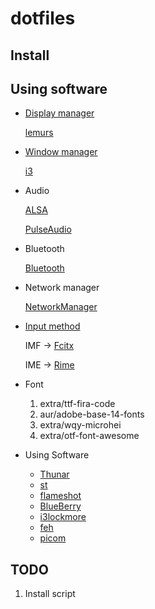 # dotfiles

## Install

## Using software

* [Display manager](https://wiki.archlinux.org/title/Display_manager)

  [lemurs](https://github.com/coastalwhite/lemurs)

* [Window manager](https://wiki.archlinux.org/title/Window_manager)

  [i3](https://wiki.archlinux.org/title/I3)

* Audio

  [ALSA](https://wiki.archlinux.org/title/ALSA)

  [PulseAudio](https://wiki.archlinux.org/title/PulseAudio)


* Bluetooth

  [Bluetooth](https://wiki.archlinux.org/title/Bluetooth)

* Network manager

  [NetworkManager](https://wiki.archlinux.org/title/NetworkManager)

* [Input method](https://wiki.archlinux.org/title/Input_method)

  IMF -> [Fcitx](https://wiki.archlinux.org/title/Fcitx)

  IME -> [Rime](https://wiki.archlinux.org/title/Rime)

* Font

  1. extra/ttf-fira-code
  2. aur/adobe-base-14-fonts
  3. extra/wqy-microhei
  4. extra/otf-font-awesome

* Using Software

  * [Thunar](https://wiki.archlinux.org/title/Thunar) 
  * [st](https://wiki.archlinux.org/title/St) 
  * [flameshot](https://wiki.archlinux.org/title/Flameshot) 
  * [BlueBerry](https://github.com/linuxmint/blueberry)
  * [i3lockmore](https://github.com/SammysHP/i3lockmore)
  * [feh](https://wiki.archlinux.org/title/Feh)
  * [picom](https://wiki.archlinux.org/title/Picom)

## TODO


1. Install script
